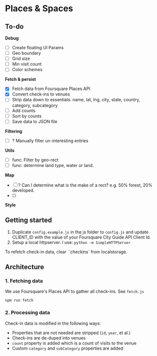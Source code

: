 # Places & Spaces


## To-do

**Debug**
- [ ] Create floating UI
Params
- [ ] Geo boundary
- [ ] Grid size
- [ ] Min visit count
- [ ] Color schemes

**Fetch & persist**
- [x] Fetch data from Foursquare Places API
- [x] Convert check-ins to venues
- [ ] Strip data down to essentials: name, lat, lng, city, state, country, category, subcategory
- [ ] Add counts
- [ ] Sort by counts
- [ ] Save data to JSON file

**Filtering**
- [ ] ? Manually filter un-interesting entries

**Utils**
- [ ] func: Filter by geo-rect
- [ ] func: determine land type, water or land. 

**Map**
- [ ] ? Can I determine what is the make of a rect? e.g. 50% forest, 20% developed.
- [ ] 


**Style**


## Getting started

1. Duplicate ```config.example.js``` in the js folder to ```config.js``` and update CLIENT_ID with the value of your Foursquare City Guide API Client Id.
2. Setup a local httpserver. I use: ```python -m SimpleHTTPServer```

To refetch check-in data, clear ``checkins` from localstorage.

## Architecture 

### 1. Fetching data

We use Foursquare's Places API to gather all check-ins. See `fetch.js`

`npm run fetch`


### 2. Processing data

Check-in data is modified in the following ways:
- Properties that are not needed are stripped (`id`, `year`, et al.)
- Check-ins are de-duped into venues
- `count` property is added which is a count of visits to the venue
- Custom `category` and `subCategory` properties are added




